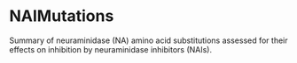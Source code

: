 # NAIMutations
Summary of neuraminidase (NA) amino acid substitutions assessed for their effects on inhibition by neuraminidase inhibitors (NAIs). 
